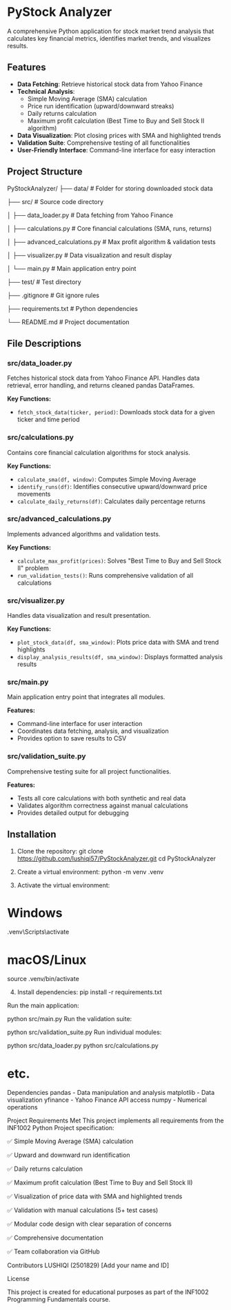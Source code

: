 ﻿# PyStock Analyzer

A comprehensive Python application for stock market trend analysis that calculates key financial metrics, identifies market trends, and visualizes results.

## Features

- **Data Fetching**: Retrieve historical stock data from Yahoo Finance
- **Technical Analysis**: 
  - Simple Moving Average (SMA) calculation
  - Price run identification (upward/downward streaks)
  - Daily returns calculation
  - Maximum profit calculation (Best Time to Buy and Sell Stock II algorithm)
- **Data Visualization**: Plot closing prices with SMA and highlighted trends
- **Validation Suite**: Comprehensive testing of all functionalities
- **User-Friendly Interface**: Command-line interface for easy interaction

## Project Structure
PyStockAnalyzer/
├── data/ # Folder for storing downloaded stock data

├── src/ # Source code directory

│ ├── data_loader.py # Data fetching from Yahoo Finance

│ ├── calculations.py # Core financial calculations (SMA, runs, returns)

│ ├── advanced_calculations.py # Max profit algorithm & validation tests

│ ├── visualizer.py # Data visualization and result display

│ └── main.py # Main application entry point

├── test/ # Test directory

├── .gitignore # Git ignore rules

├── requirements.txt # Python dependencies

└── README.md # Project documentation

## File Descriptions

### src/data_loader.py
Fetches historical stock data from Yahoo Finance API. Handles data retrieval, error handling, and returns cleaned pandas DataFrames.

**Key Functions:**
- `fetch_stock_data(ticker, period)`: Downloads stock data for a given ticker and time period

### src/calculations.py
Contains core financial calculation algorithms for stock analysis.

**Key Functions:**
- `calculate_sma(df, window)`: Computes Simple Moving Average
- `identify_runs(df)`: Identifies consecutive upward/downward price movements
- `calculate_daily_returns(df)`: Calculates daily percentage returns

### src/advanced_calculations.py
Implements advanced algorithms and validation tests.

**Key Functions:**
- `calculate_max_profit(prices)`: Solves "Best Time to Buy and Sell Stock II" problem
- `run_validation_tests()`: Runs comprehensive validation of all calculations

### src/visualizer.py
Handles data visualization and result presentation.

**Key Functions:**
- `plot_stock_data(df, sma_window)`: Plots price data with SMA and trend highlights
- `display_analysis_results(df, sma_window)`: Displays formatted analysis results

### src/main.py
Main application entry point that integrates all modules.

**Features:**
- Command-line interface for user interaction
- Coordinates data fetching, analysis, and visualization
- Provides option to save results to CSV

### src/validation_suite.py
Comprehensive testing suite for all project functionalities.

**Features:**
- Tests all core calculations with both synthetic and real data
- Validates algorithm correctness against manual calculations
- Provides detailed output for debugging

## Installation

1. Clone the repository:
git clone https://github.com/lushiqi57/PyStockAnalyzer.git
cd PyStockAnalyzer

2. Create a virtual environment:
python -m venv .venv

3. Activate the virtual environment:
# Windows
.venv\Scripts\activate

# macOS/Linux
source .venv/bin/activate

4. Install dependencies:
pip install -r requirements.txt

Run the main application:

python src/main.py
Run the validation suite:

python src/validation_suite.py
Run individual modules:

python src/data_loader.py
python src/calculations.py

# etc.
Dependencies
pandas - Data manipulation and analysis
matplotlib - Data visualization
yfinance - Yahoo Finance API access
numpy - Numerical operations

Project Requirements Met
This project implements all requirements from the INF1002 Python Project specification:

✅ Simple Moving Average (SMA) calculation

✅ Upward and downward run identification

✅ Daily returns calculation

✅ Maximum profit calculation (Best Time to Buy and Sell Stock II)

✅ Visualization of price data with SMA and highlighted trends

✅ Validation with manual calculations (5+ test cases)

✅ Modular code design with clear separation of concerns

✅ Comprehensive documentation

✅ Team collaboration via GitHub

Contributors
LUSHIQI (2501829)
[Add your name and ID]

License

This project is created for educational purposes as part of the INF1002 Programming Fundamentals course.

